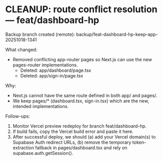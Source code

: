# CLEANUP: route conflict resolution — feat/dashboard-hp

Backup branch created (remote): backup/feat-dashboard-hp-keep-app-20251018-1341

What changed:
- Removed conflicting app-router pages so Next.js can use the new pages-router implementations.
  - Deleted: app/dashboard/page.tsx
  - Deleted: app/sign-in/page.tsx

Why:
- Next.js cannot have the same route defined in both app/ and pages/.
- We keep pages/* (dashboard.tsx, sign-in.tsx) which are the new, intended implementations.

Follow-ups:
1. Monitor Vercel preview redeploy for branch feat/dashboard-hp.
2. If build fails, copy the Vercel build error and paste it here.
3. After successful deploy, we should (a) add your Vercel domain(s) to Supabase Auth redirect URLs, (b) remove the temporary token-extraction fallback in pages/dashboard.tsx and rely on supabase.auth.getSession().

